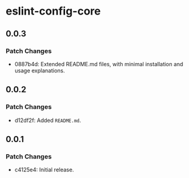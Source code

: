 # eslint-config-core

## 0.0.3

### Patch Changes

-   0887b4d: Extended README.md files, with minimal installation and usage explanations.

## 0.0.2

### Patch Changes

-   d12df2f: Added `README.md`.

## 0.0.1

### Patch Changes

-   c4125e4: Initial release.
